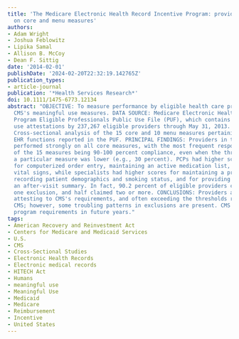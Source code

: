 ```yaml
---
title: 'The Medicare Electronic Health Record Incentive Program: provider performance
  on core and menu measures'
authors:
- Adam Wright
- Joshua Feblowitz
- Lipika Samal
- Allison B. McCoy
- Dean F. Sittig
date: '2014-02-01'
publishDate: '2024-02-20T22:32:19.142765Z'
publication_types:
- article-journal
publication: '*Health Services Research*'
doi: 10.1111/1475-6773.12134
abstract: "OBJECTIVE: To measure performance by eligible health care providers on
  CMS's meaningful use measures. DATA SOURCE: Medicare Electronic Health Record Incentive
  Program Eligible Professionals Public Use File (PUF), which contains data on meaningful
  use attestations by 237,267 eligible providers through May 31, 2013. STUDY DESIGN:
  Cross-sectional analysis of the 15 core and 10 menu measures pertaining to use of
  EHR functions reported in the PUF. PRINCIPAL FINDINGS: Providers in the dataset
  performed strongly on all core measures, with the most frequent response for each
  of the 15 measures being 90-100 percent compliance, even when the threshold for
  a particular measure was lower (e.g., 30 percent). PCPs had higher scores than specialists
  for computerized order entry, maintaining an active medication list, and documenting
  vital signs, while specialists had higher scores for maintaining a problem list,
  recording patient demographics and smoking status, and for providing patients with
  an after-visit summary. In fact, 90.2 percent of eligible providers claimed at least
  one exclusion, and half claimed two or more. CONCLUSIONS: Providers are successfully
  attesting to CMS's requirements, and often exceeding the thresholds required by
  CMS; however, some troubling patterns in exclusions are present. CMS should raise
  program requirements in future years."
tags:
- American Recovery and Reinvestment Act
- Centers for Medicare and Medicaid Services
- U.S.
- CMS
- Cross-Sectional Studies
- Electronic Health Records
- Electronic medical records
- HITECH Act
- Humans
- meaningful use
- Meaningful Use
- Medicaid
- Medicare
- Reimbursement
- Incentive
- United States
---
```

